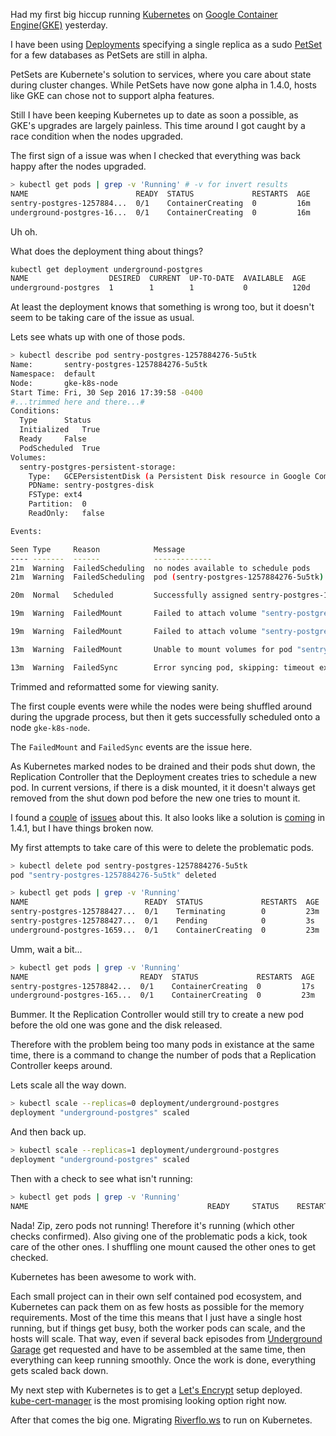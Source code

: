 <!--
.. title: Debugging Kubernetes
.. slug: kubernetes-troubleshooting
.. date: 2016-10-01 13:38:12 UTC
.. tags:
.. category:
.. link:
.. description:
.. type: text
.. nocomments: True
-->

Had my first big hiccup running [Kubernetes](http://kubernetes.io) on [Google Container Engine(GKE)](https://cloud.google.com/container-engine/) yesterday.

<!-- TEASER_END -->

I have been using [Deployments](http://kubernetes.io/docs/user-guide/deployments/) specifying a single replica as a sudo [PetSet](http://kubernetes.io/docs/user-guide/petset/) for a few databases as PetSets are still in alpha.

PetSets are Kubernete's solution to services, where you care about state during cluster changes. While PetSets have now gone alpha in 1.4.0, hosts like GKE can chose not to support alpha features.

Still I have been keeping Kubernetes up to date as soon a possible, as GKE's upgrades are largely painless. This time around I got caught by a race condition when the nodes upgraded.

The first sign of a issue was when I checked that everything was back happy after the nodes upgraded.

```bash
> kubectl get pods | grep -v 'Running' # -v for invert results
NAME                        READY  STATUS             RESTARTS  AGE
sentry-postgres-1257884...  0/1    ContainerCreating  0         16m
underground-postgres-16...  0/1    ContainerCreating  0         16m
```

Uh oh.

What does the deployment thing about things?

```bash
kubectl get deployment underground-postgres
NAME                  DESIRED  CURRENT  UP-TO-DATE  AVAILABLE  AGE
underground-postgres  1        1        1           0          120d
```

At least the deployment knows that something is wrong too, but it doesn't seem to be taking care of the issue as usual.

Lets see whats up with one of those pods.

```bash
> kubectl describe pod sentry-postgres-1257884276-5u5tk
Name:		sentry-postgres-1257884276-5u5tk
Namespace:	default
Node:		gke-k8s-node
Start Time:	Fri, 30 Sep 2016 17:39:58 -0400
#...trimmed here and there...#
Conditions:
  Type		Status
  Initialized 	True
  Ready 	False
  PodScheduled 	True
Volumes:
  sentry-postgres-persistent-storage:
    Type:	GCEPersistentDisk (a Persistent Disk resource in Google Compute Engine)
    PDName:	sentry-postgres-disk
    FSType:	ext4
    Partition:	0
    ReadOnly:	false

Events:

Seen Type     Reason            Message
---- -------  ------            -------------
21m  Warning  FailedScheduling	no nodes available to schedule pods
21m  Warning  FailedScheduling	pod (sentry-postgres-1257884276-5u5tk) failed to fit in any node fit failure on node (gke-k8s-node): PodToleratesNodeTaints

20m  Normal   Scheduled         Successfully assigned sentry-postgres-1257884276-5u5tk to gke-k8s-node

19m  Warning  FailedMount       Failed to attach volume "sentry-postgres-persistent-storage" on node "gke-k8s-default-pool" with: googleapi: Error 404: The resource 'projects/alex-kerney/...details../instances/gke-k8s-node' was not found

19m  Warning  FailedMount       Failed to attach volume "sentry-postgres-persistent-storage" on node "gke-k8s-node" with: error getting instance "gke-k8s-node"

13m  Warning  FailedMount       Unable to mount volumes for pod "sentry-postgres-1257884276-5u5tk_default(499364b1-8756-11e6-b0fe-42010af00052)": timeout expired waiting for volumes to attach/mount for pod "sentry-postgres-1257884276-5u5tk"/"default". list of unattached/unmounted volumes=[sentry-postgres-persistent-storage]

13m  Warning  FailedSync        Error syncing pod, skipping: timeout expired waiting for volumes to attach/mount for pod "sentry-postgres-1257884276-5u5tk"/"default". list of unattached/unmounted volumes=[sentry-postgres-persistent-storage]
```

Trimmed and reformatted some for viewing sanity.

The first couple events were while the nodes were being shuffled around during the upgrade process, but then it gets successfully scheduled onto a node `gke-k8s-node`.

The `FailedMount` and `FailedSync` events are the issue here.

As Kubernetes marked nodes to be drained and their pods shut down, the Replication Controller that the Deployment creates tries to schedule a new pod. In current versions, if there is a disk mounted, it it doesn't always get removed from the shut down pod before the new one tries to mount it.

I found a [couple](https://github.com/kubernetes/kubernetes/issues/29903) of [issues](https://github.com/kubernetes/kubernetes/issues/28709) about this. It also looks like a solution is [coming](https://github.com/kubernetes/kubernetes/pull/32807) in 1.4.1, but I have things broken now.

My first attempts to take care of this were to delete the problematic pods.

```bash
> kubectl delete pod sentry-postgres-1257884276-5u5tk
pod "sentry-postgres-1257884276-5u5tk" deleted

> kubectl get pods | grep -v 'Running'
NAME                          READY  STATUS             RESTARTS  AGE
sentry-postgres-125788427...  0/1    Terminating        0         23m
sentry-postgres-125788427...  0/1    Pending            0         3s
underground-postgres-1659...  0/1    ContainerCreating  0         23m
```

Umm, wait a bit...

```bash
> kubectl get pods | grep -v 'Running'
NAME                         READY  STATUS             RESTARTS  AGE
sentry-postgres-12578842...  0/1    ContainerCreating  0         17s
underground-postgres-165...  0/1    ContainerCreating  0         23m
```

Bummer. It the Replication Controller would still try to create a new pod before the old one was gone and the disk released.

Therefore with the problem being too many pods in existance at the same time, there is a command to change the number of pods that a Replication Controller keeps around.

Lets scale all the way down.
```bash
> kubectl scale --replicas=0 deployment/underground-postgres
deployment "underground-postgres" scaled
```

And then back up.

```bash
> kubectl scale --replicas=1 deployment/underground-postgres
deployment "underground-postgres" scaled
```

Then with a check to see what isn't running:

```bash
> kubectl get pods | grep -v 'Running'
NAME                                        READY     STATUS    RESTARTS   AGE
```

Nada! Zip, zero pods not running! Therefore it's running (which other checks confirmed).
Also giving one of the problematic pods a kick, took care of the other ones.
I shuffling one mount caused the other ones to get checked.

Kubernetes has been awesome to work with.

Each small project can in their own self contained pod ecosystem, and Kubernetes can pack them on as few hosts as possible for the memory requirements.
Most of the time this means that I just have a single host running, but if things get busy, both the worker pods can scale, and the hosts will scale. That way, even if several back episodes from [Underground Garage](http://underground.alexkerney.com) get requested and have to be assembled at the same time, then everything can keep running smoothly. Once the work is done, everything gets scaled back down.

My next step with Kubernetes is to get a [Let's Encrypt](https://letsencrypt.org) setup deployed. [kube-cert-manager](https://github.com/PalmStoneGames/kube-cert-manager) is the most promising looking option right now.

After that comes the big one. Migrating [Riverflo.ws](http://riverflo.ws) to run on Kubernetes.